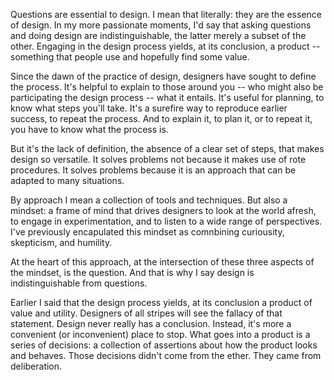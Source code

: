 Questions are essential to design. I mean that literally: they are the essence of design. In my more passionate moments, I'd say that asking questions and doing design are indistinguishable, the latter merely a subset of the other. Engaging in the design process yields, at its conclusion, a product -- something that people use and hopefully find some value.

Since the dawn of the practice of design, designers have sought to define the process. It's helpful to explain to those around you --  who might also be participating the design process -- what it entails. It's useful for planning, to know what steps you'll take. It's a surefire way to reproduce earlier success, to repeat the process. And to explain it, to plan it, or to repeat it, you have to know what the process is. 

But it's the lack of definition, the absence of a clear set of steps, that makes design so versatile. It solves problems not because it makes use of rote procedures. It solves problems because it is an approach that can be adapted to many situations.

By approach I mean a collection of tools and techniques. But also a mindset: a frame of mind that drives designers to look at the world afresh, to engage in experimentation, and to listen to a wide range of perspectives. I've previously encapulated this mindset as comnbining curiousity, skepticism, and humility. 

At the heart of this approach, at the intersection of these three aspects of the mindset, is the question. And that is why I say design is indistinguishable from questions.

Earlier I said that the design process yields, at its conclusion a product of value and utility. Designers of all stripes will see the fallacy of that statement. Design never really has a conclusion. Instead, it's more a convenient (or inconvenient) place to stop. What goes into a product is a series of decisions: a collection of assertions about how the product looks and behaves. Those decisions didn't come from the ether. They came from deliberation.

